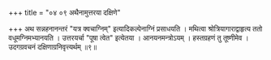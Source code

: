 +++
title = "०४ ०९ अथैनामुत्तरया दक्षिणे"

+++
अथ सन्नहनानन्तरं "यत्र क्वचाग्निम्" इत्यादिकल्पेनाग्निं प्रसाधयति ।
मथित्वा श्रोत्रियागाराद्वाहृत्य ततो वधूमग्निमभ्यानयति ।
उत्तरयर्चा "पूषा त्वेत" इत्येतया ।
आनयनमन्त्रोऽयम् ।
हस्तग्रहणं तु तूष्णीमेव ।
उदगग्रवचनं दक्षिणाग्रनिवृत्त्यर्थम् ॥९॥
